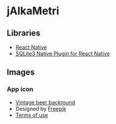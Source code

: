 # jAlkaMetri

## Libraries

- [React Native](https://facebook.github.io/react-native/)
- [SQLite3 Native Plugin for React Native](https://github.com/andpor/react-native-sqlite-storage)

## Images

### App icon

- [Vintage beer backround](https://www.freepik.com/free-vector/vintage-beer-backgrpund_1540091.htm)
- Designed by [Freepik](http://www.freepik.com)
- [Terms of use](http://www.freepik.com/terms_of_use)
  